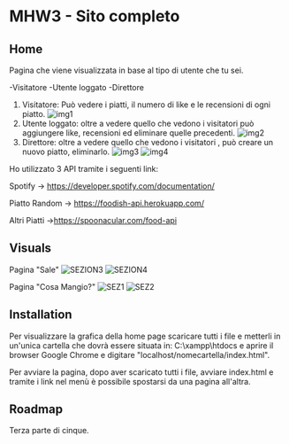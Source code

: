 # MHW3 - Sito completo

## Home
Pagina che viene visualizzata in base al tipo di utente che tu sei.

-Visitatore
-Utente loggato
-Direttore

1) Visitatore: Può vedere i piatti, il numero di like e le recensioni di ogni piatto.
  ![img1](https://user-images.githubusercontent.com/79881013/119350220-59f54400-bc9f-11eb-90a4-d238da26f77e.PNG)
2) Utente loggato: oltre a vedere quello che vedono i visitatori può aggiungere like, recensioni ed eliminare quelle precedenti.
  ![img2](https://user-images.githubusercontent.com/79881013/119350474-ae002880-bc9f-11eb-8de5-d34063c107eb.PNG)
3) Direttore: oltre a vedere quello che vedono i visitatori , può creare un nuovo piatto, eliminarlo.
  ![img3](https://user-images.githubusercontent.com/79881013/119350886-223acc00-bca0-11eb-81ff-ab9a93a93f66.PNG)
  ![img4](https://user-images.githubusercontent.com/79881013/119350900-249d2600-bca0-11eb-9049-6cd13bbbb2fb.PNG)
  
  

Ho utilizzato 3 API tramite i seguenti link:

Spotify -> https://developer.spotify.com/documentation/

Piatto Random  -> https://foodish-api.herokuapp.com/

Altri Piatti ->https://spoonacular.com/food-api


## Visuals
Pagina "Sale"
![SEZION3](https://user-images.githubusercontent.com/79881013/116103775-33e48000-a6b0-11eb-814a-480a98a974fe.PNG)
![SEZION4](https://user-images.githubusercontent.com/79881013/116103833-3e9f1500-a6b0-11eb-9cff-1978e063a0fb.PNG)

Pagina "Cosa Mangio?"
![SEZ1](https://user-images.githubusercontent.com/79881013/116103956-5aa2b680-a6b0-11eb-9974-becd6d86e01b.PNG)
![SEZ2](https://user-images.githubusercontent.com/79881013/116103965-5c6c7a00-a6b0-11eb-8637-03a5a4a0b9f1.PNG)


## Installation

Per visualizzare la grafica della home page scaricare tutti i file e metterli in un'unica cartella che dovrà essere situata in: C:\xampp\htdocs e 
aprire il browser Google Chrome e digitare "localhost/nomecartella/index.html".

Per avviare la pagina, dopo aver scaricato tutti i file, avviare index.html e tramite i link nel menù è possibile spostarsi da una pagina all'altra.

## Roadmap
Terza parte di cinque.
